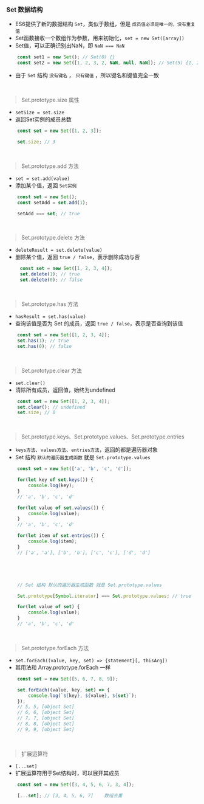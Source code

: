 ### Set 数据结构

- ES6提供了新的数据结构 `Set`，类似于数组，但是 `成员值必须是唯一的，没有重复值`
- Set函数接收一个数组作为参数，用来初始化，`set = new Set([array])`
- Set值，可以正确识别出NaN，即 `NaN === NaN`
```javascript
    const set1 = new Set(); // Set(0) {}
    const set2 = new Set([1, 2, 3, 2, NaN, null, NaN]); // Set(5) {1, 2, 3, NaN, null}
```
- 由于 `Set` 结构 `没有键名` ， `只有键值` ，所以键名和键值完全一致

<br>

> Set.prototype.size 属性
- `setSize = set.size`
- 返回Set实例的成员总数
```javascript
    const set = new Set([1, 2, 3]);

    set.size; // 3
```

<br>

> Set.prototype.add 方法
- `set = set.add(value)`
- 添加某个值，返回 `Set实例`
```javascript
    const set = new Set();
    const setAdd = set.add(1);

    setAdd === set; // true
```

<br>

> Set.prototype.delete 方法
- `deleteResult = set.delete(value)`
- 删除某个值，返回 `true / false`，表示删除成功与否
```javascript
     const set = new Set([1, 2, 3, 4]);
     set.delete(1); // true
     set.delete(0); // false
```

<br>

> Set.prototype.has 方法
- `hasResult = set.has(value)`
- 查询该值是否为 Set 的成员，返回 `true / false`，表示是否查询到该值
```javascript
    const set = new Set([1, 2, 3, 4]);
    set.has(1); // true
    set.has(0); // false
```

<br>

> Set.prototype.clear 方法
- `set.clear()`
- 清除所有成员，返回值，始终为undefined
```javascript
    const set = new Set([1, 2, 3, 4]);
    set.clear(); // undefined
    set.size; // 0
```

<br>

> Set.prototype.keys、Set.prototype.values、Set.prototype.entries
- `keys方法`、`values方法`、`entries方法`，返回的都是遍历器对象
- Set 结构 `默认的遍历器生成函数` 就是 `Set.prototype.values`
```javascript
    const set = new Set(['a', 'b', 'c', 'd']);

    for(let key of set.keys()) {
        console.log(key);
    }
    // 'a', 'b', 'c', 'd'

    for(let value of set.values()) {
        console.log(value);
    }
    // 'a', 'b', 'c', 'd'

    for(let item of set.entries()) {
        console.log(item);
    }
    // ['a', 'a'], ['b', 'b'], ['c', 'c'], ['d', 'd']





    // Set 结构 默认的遍历器生成函数 就是 Set.prototype.values

    Set.prototype[Symbol.iterator] === Set.prototype.values; // true

    for(let value of set) {
        console.log(value);
    }
    // 'a', 'b', 'c', 'd'
```

<br>

> Set.prototype.forEach 方法
- `set.forEach((value, key, set) => {statement}[, thisArg])`
- 其用法和 Array.prototype.forEach 一样
```javascript
    const set = new Set([5, 6, 7, 8, 9]);

    set.forEach((value, key, set) => {
        console.log(`${key}, ${value}, ${set}`);
    });
    // 5, 5, [object Set]
    // 6, 6, [object Set]
    // 7, 7, [object Set]
    // 8, 8, [object Set]
    // 9, 9, [object Set]
```

<br>

> 扩展运算符
- `[...set]`
- 扩展运算符用于Set结构时，可以展开其成员
```javascript
    const set = new Set([3, 4, 5, 6, 7, 3, 4]);

    [...set]; // [3, 4, 5, 6, 7]    数组去重
```
